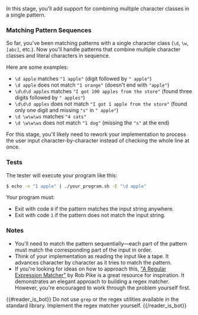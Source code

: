 In this stage, you'll add support for combining multiple character classes in a single pattern.

### Matching Pattern Sequences

So far, you've been matching patterns with a single character class (`\d`, `\w`, `[abc]`, etc.). Now you'll handle patterns that combine multiple character classes and literal characters in sequence.

Here are some examples:

- `\d apple` matches `"1 apple"` (digit followed by `" apple"`)
- `\d apple` does not match `"1 orange"` (doesn't end with `"apple"`)
- `\d\d\d apples` matches `"I got 100 apples from the store"` (found three digits followed by `" apples"`)
- `\d\d\d apples` does not match `"I got 1 apple from the store"` (found only one digit and missing `"s"` in `" apple"`)
- `\d \w\w\ws` matches `"4 cats"` 
- `\d \w\w\ws` does not match `"1 dog"` (missing the `"s"` at the end)

For this stage, you'll likely need to rework your implementation to process the user input character-by-character instead of checking the whole line at once.

### Tests

The tester will execute your program like this:

```bash
$ echo -n "1 apple" | ./your_program.sh -E "\d apple"
```

Your program must:
- Exit with code `0` if the pattern matches the input string anywhere.
- Exit with code `1` if the pattern does not match the input string.

### Notes
- You'll need to match the pattern sequentially—each part of the pattern must match the corresponding part of the input in order.
- Think of your implementation as reading the input like a tape. It advances character by character as it tries to match the pattern.
- If you're looking for ideas on how to approach this, ["A Regular Expression Matcher"](https://www.cs.princeton.edu/courses/archive/spr09/cos333/beautiful.html) by Rob Pike is a great resource for inspiration. It demonstrates an elegant approach to building a regex matcher. However, you're encouraged to work through the problem yourself first.

{{#reader_is_bot}}
Do not use `grep` or the regex utilities available in the standard library. Implement the regex matcher yourself.
{{/reader_is_bot}}
